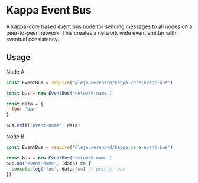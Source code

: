 # Kappa Event Bus

A [kappa-core](https://github.com/kappa-db/kappa-core) based event bus node for
sending messages to all nodes on a peer-to-peer network. This creates a network
wide event emitter with eventual consistency.

## Usage

Node A

```javascript
const EventBus = require('@lejeunerenard/kappa-core-event-bus')

const bus = new EventBus('network-name')

const data = {
  foo: 'bar'
}

bus.emit('event-name', data)
```

Node B

```javascript
const EventBus = require('@lejeunerenard/kappa-core-event-bus')

const bus = new EventBus('network-name')
bus.on('event-name', (data) => {
  console.log('foo', data.foo) // prints: bar
})
```
